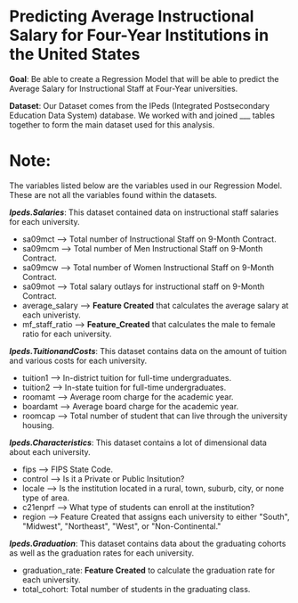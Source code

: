# Predicting Average Instructional Salary for Four-Year Institutions in the United States

**Goal**: Be able to create a Regression Model that will be able to predict the Average Salary for Instructional Staff at Four-Year universities. 

**Dataset**: Our Dataset comes from the IPeds (Integrated Postsecondary Education Data System) database.
We worked with and joined ___ tables together to form the main dataset used for this analysis.

# Note: 
The variables listed below are the variables used in our Regression Model. These are not all the variables found within the datasets.

***Ipeds.Salaries***: This dataset contained data on instructional staff salaries for each university.
* sa09mct --> Total number of Instructional Staff on 9-Month Contract.
* sa09mcm --> Total number of Men Instructional Staff on 9-Month Contract.
* sa09mcw --> Total number of Women Instructional Staff on 9-Month Contract.
* sa09mot --> Total salary outlays for instructional staff on 9-Month Contract.
* average_salary --> **Feature Created** that calculates the average salary at each univeristy.
* mf_staff_ratio --> **Feature_Created** that calculates the male to female ratio for each university.

***Ipeds.TuitionandCosts***: This dataset contains data on the amount of tuition and various costs for each university.
* tuition1 --> In-district tuition for full-time undergraduates.
* tuition2 --> In-state tuition for full-time undergraduates.
* roomamt --> Average room charge for the academic year.
* boardamt --> Average board charge for the academic year.
* roomcap --> Total number of student that can live through the university housing.

***Ipeds.Characteristics***: This dataset contains a lot of dimensional data about each university.
* fips --> FIPS State Code.
* control --> Is it a Private or Public Insitution?
* locale --> Is the institution located in a rural, town, suburb, city, or none type of area.
* c21enprf --> What type of students can enroll at the institution?
* region --> Feature Created that assigns each university to either "South", "Midwest", "Northeast", "West", or "Non-Continental."

***Ipeds.Graduation***: This dataset contains data about the graduating cohorts as well as the graduation rates for each university.
* graduation_rate: **Feature Created** to calculate the graduation rate for each university.
* total_cohort: Total number of students in the graduating class.
